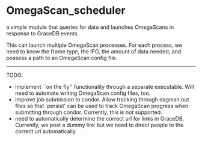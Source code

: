 # OmegaScan_scheduler

a simple module that queries for data and launches OmegaScans in response to GraceDB events.

This can launch multiple OmegaScan processes. For each process, we need to know the frame type, the IFO, the amount of data needed, and possess a path to an OmegaScan config file.

---------------------------------------------------------------------

TODO:
 - implement ``on the fly'' functionality through a separate executable. Will need to automate writing OmegaScan config files, too.
 - improve job submission to condor. Allow tracking through dagman.out files so that `persist' can be used to track OmegaScan progress when submitting through condor. Currently, this is *not* supported.
 - need to automatically determine the correct url for links in GraceDB. Currently, we post a dummy link but we need to direct people to the correct url automatically.
